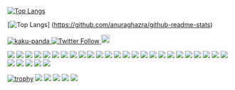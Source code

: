 [![Top Langs](https://github-readme-stats.vercel.app/api/top-langs/?username=kaku-panda)](https://github.com/anuraghazra/github-readme-stats)

[![Top Langs](https://github-readme-stats.vercel.app/api/top-langs/?username=kaku-panda&layout=compact)]
(https://github.com/anuraghazra/github-readme-stats)

<p align="left">
  <a href="https://github.com/kaku-panda/kaku-panda/">
    <img src="https://komarev.com/ghpvc/?username=kaku-panda" alt="kaku-panda" />
  </a>
  <a href="https://twitter.com/intent/follow?screen_name=kakupan34">
    <img alt="Twitter Follow" src="https://img.shields.io/twitter/follow/kakupan34?style=social">
  </a>
  <a href="https://github.com/kaku-panda">
    <img height="20" src="https://img.shields.io/github/followers/kaku-panda?label=follow&logo=github&style=flat" />
  </a>
</p>

<p align="left">
  <img src="https://img.shields.io/badge/-Windows-0078D6.svg?logo=windows&style=popout">
  <img src="https://img.shields.io/badge/-Linux-404040.svg?logo=linux&style=popout">
  <img src="https://img.shields.io/badge/-Ubuntu-77216F.svg?logo=ubuntu&style=popout">
  <img src="https://img.shields.io/badge/-CentOS-262577.svg?logo=centos&style=popout">
  <img src="https://img.shields.io/badge/-C-4682b4.svg?logo=c&style=popout">
  <img src="https://img.shields.io/badge/-C++-00599C.svg?logo=cplusplus&style=popout">
  <img src="https://img.shields.io/badge/-C%20Sharp-239120.svg?logo=csharp&style=popout">
  <img src="https://img.shields.io/badge/-Python-FFD43B.svg?logo=python&style=popout">
  <img src="https://img.shields.io/badge/-Bash-ffffff.svg?logo=gnubash&style=popout">
  <img src="https://img.shields.io/badge/-HTML5-ebebeb.svg?logo=html5&style=popout">
  <img src="https://img.shields.io/badge/-CSS3-1572B6.svg?logo=css3&style=popout">
  <img src="https://img.shields.io/badge/-JavaScript-323330.svg?logo=javascript&style=popout">
  <img src="https://img.shields.io/badge/-Vim-019733.svg?logo=vim&style=popout">
  <img src="https://img.shields.io/badge/-Neovim-c0c0c0.svg?logo=Neovim&style=popout">
  <img src="https://img.shields.io/badge/-Visual%20Studio%20Code-007ACC.svg?logo=visualstudiocode&style=popout">
  <img src="https://img.shields.io/badge/-Visual%20Studio-5C2D91.svg?logo=visualstudio&style=popout">
  <img src="https://img.shields.io/badge/-tmux-505050.svg?logo=tmux&style=popout">
  <img src="https://img.shields.io/badge/-Git-ffffff.svg?logo=git&style=popout">
  <img src="https://img.shields.io/badge/-Starship-DD0B78.svg?logo=starship&style=popout">
  <img src="https://img.shields.io/badge/-Alacritty-404040.svg?logo=alacritty&style=popout">
  <img src="https://img.shields.io/badge/-GitHub-181717.svg?logo=github&style=popout">
  <img src="https://img.shields.io/badge/-LaTeX-008080.svg?logo=latex&style=popout">
  <img src="https://img.shields.io/badge/-Inkscape-000000.svg?logo=inkscape&style=popout">
  <img src="https://img.shields.io/badge/-gnuplot-A42E2B.svg?logo=gnu&style=popout">
  <img src="https://img.shields.io/badge/-OpenGL-c0c0c0.svg?logo=opengl&style=popout">
  <img src="https://img.shields.io/badge/-MFC-0078D6.svg?logo=windows&style=popout">
  <img src="https://img.shields.io/badge/-WinForms-0078D6.svg?logo=windows&style=popout">
  <img src="https://img.shields.io/badge/-WPF-0078D6.svg?logo=windows&style=popout">
  <img src="https://img.shields.io/badge/-.NET-5C2D91.svg?logo=dotnet&style=popout">
  <img src="https://img.shields.io/badge/-Intel%20FPGA-0071C5.svg?logo=intel&style=popout">
  </p>

[![trophy](https://github-profile-trophy.vercel.app/?username=kaku-panda&column=7)](https://github.com/ryo-ma/github-profile-trophy)
[![](https://raw.githubusercontent.com/kaku-panda/kaku-panda/main/profile-summary-card-output/github/0-profile-details.svg)](https://github.com/vn7n24fzkq/github-profile-summary-cards)
[![](https://raw.githubusercontent.com/kaku-panda/kaku-panda/main/profile-summary-card-output/github/1-repos-per-language.svg)](https://github.com/vn7n24fzkq/github-profile-summary-cards) [![](https://raw.githubusercontent.com/kaku-panda/kaku-panda/main/profile-summary-card-output/github/2-most-commit-language.svg)](https://github.com/vn7n24fzkq/github-profile-summary-cards)
[![](https://raw.githubusercontent.com/kaku-panda/kaku-panda/main/profile-summary-card-output/github/3-stats.svg)](https://github.com/vn7n24fzkq/github-profile-summary-cards) [![](https://raw.githubusercontent.com/kaku-panda/kaku-panda/main/profile-summary-card-output/github/4-productive-time.svg)](https://github.com/vn7n24fzkq/github-profile-summary-cards)

